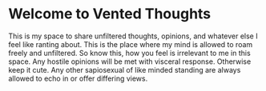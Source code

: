 <div class="container">


<link href="https://fonts.googleapis.com/css2?family=Lato&display=swap" rel="stylesheet">



# Welcome to Vented Thoughts  
This is my space to share unfiltered thoughts, opinions, and whatever else I feel like ranting about.
This is the place where my mind is allowed to roam freely and unfiltered. So know this, how you feel is irrelevant to me in this space.
Any hostile opinions will be met with visceral response. Otherwise keep it cute. Any other sapiosexual of like minded standing are always allowed to echo in or offer differing views.


</div>
